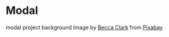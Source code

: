 # Modal

modal project
background Image by <a href="https://pixabay.com/users/theglassdesk-149631/?utm_source=link-attribution&amp;utm_medium=referral&amp;utm_campaign=image&amp;utm_content=2325627">Becca Clark</a> from <a href="https://pixabay.com//?utm_source=link-attribution&amp;utm_medium=referral&amp;utm_campaign=image&amp;utm_content=2325627">Pixabay</a>
